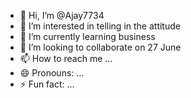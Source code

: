 - 👋 Hi, I’m @Ajay7734
- 👀 I’m interested in telling in the attitude 
- 🌱 I’m currently learning business 
- 💞️ I’m looking to collaborate on 27 June 
- 📫 How to reach me ...
- 😄 Pronouns: ...
- ⚡ Fun fact: ...

<!---
Ajay7734/Ajay7734 is a ✨ special ✨ repository because its `README.md` (this file) appears on your GitHub profile.
You can click the Preview link to take a look at your changes.
--->
